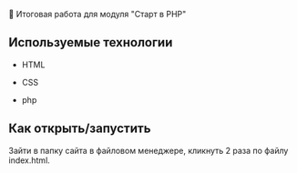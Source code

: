 🚀 Итоговая работа для модуля "Старт в PHP"

## Используемые технологии

* HTML

* CSS

* php

## Как открыть/запустить

Зайти в папку сайта в файловом менеджере, кликнуть 2 раза по файлу index.html.


